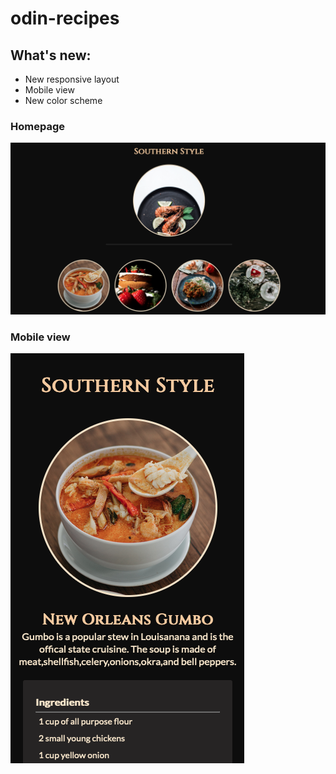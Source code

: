 # odin-recipes

## What's new:
- New responsive layout
- Mobile view
- New color scheme

### Homepage
![alt text](images/screenshot-home.png "Screenshot of home page")

### Mobile view
![alt text](images/screenshot-mobile.png "Screenshot of recipe page")


